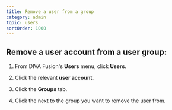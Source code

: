 ```yaml
---
title: Remove a user from a group
category: admin
topic: users
sortOrder: 1000
---
```


## Remove a user account from a user group:

1. From DIVA Fusion's **Users** menu, click **Users**.

2. Click the relevant **user account**.

3. Click the **Groups** tab.

4. Click the <i class="fa fa-times"></i> next to the group you want to remove the user from.
